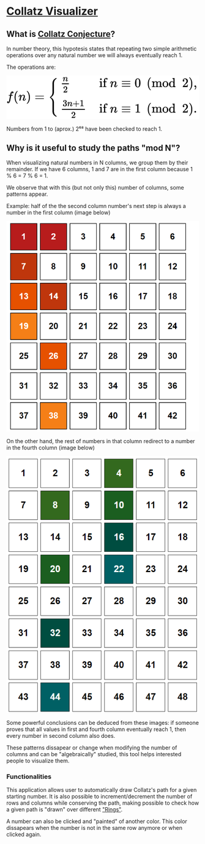 # [Collatz Visualizer](https://widroz.github.io/Collatz-Visualizer/)

## What is [Collatz Conjecture](https://en.wikipedia.org/wiki/Collatz_conjecture)?

In number theory, this hypotesis states that repeating two simple arithmetic operations over any natural number we will always eventually reach 1.

The operations are:

![Collatz function](https://github.com/widroz/Collatz-Visualizer/blob/main/images/collatz%20function.png)

Numbers from 1 to (aprox.) 2⁶⁸ have been checked to reach 1.



## Why is it useful to study the paths "mod N"?

When visualizing natural numbers in N columns, we group them by their remainder. If we have 6 columns, 1 and 7 are in the first column because 1 % 6 = 7 % 6 = 1.

We observe that with this (but not only this) number of columns, some patterns appear.

Example: half of the the second column number's next step is always a number in the first column (image below)

![Second column odd positions with 6 columns](https://github.com/widroz/Collatz-Visualizer/blob/main/images/2nd%20odd%20mod%206.PNG)


On the other hand, the rest of numbers in that column redirect to a number in the fourth column (image below)

![Second column even positions with 6 columns](https://github.com/widroz/Collatz-Visualizer/blob/main/images/2nd%20even%20mod%206.PNG)

Some powerful conclusions can be deduced from these images: if someone proves that all values in first and fourth column eventually reach 1, then every number in second column also does.

These patterns dissapear or change when modifying the number of columns and can be "algebraically" studied, this tool helps interested people to visualize them.

### Functionalities


This application allows user to automatically draw Collatz's path for a given starting number. It is also possible to increment/decrement the number of rows and columns while conserving the path, making possible to check how a given path is "drawn" over different ["Rings"](https://en.wikipedia.org/wiki/Ring_(mathematics)).

A number can also be clicked and "painted" of another color. This color dissapears when the number is not in the same row anymore or when clicked again.



